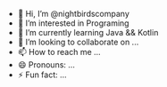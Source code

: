 - 👋 Hi, I’m @nightbirdscompany
- 👀 I’m interested in Programing
- 🌱 I’m currently learning Java && Kotlin
- 💞️ I’m looking to collaborate on ...
- 📫 How to reach me ...
- 😄 Pronouns: ...
- ⚡ Fun fact: ...

<!---
nightbirdscompany/nightbirdscompany is a ✨ special ✨ repository because its `README.md` (this file) appears on your GitHub profile.
You can click the Preview link to take a look at your changes.
--->
